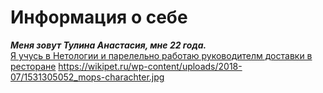 # Информация о себе
***Меня зовут Тулина Анастасия, мне 22 года.***
<br>
<u>Я учусь в Нетологии и парелельно работаю руководителм доставки в ресторане</u>
https://wikipet.ru/wp-content/uploads/2018-07/1531305052_mops-charachter.jpg